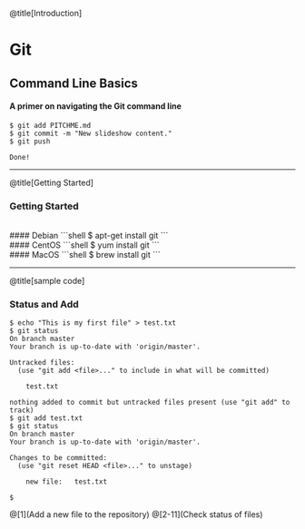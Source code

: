 @title[Introduction]

# Git
## <span class="gold">Command Line Basics</span>

#### A primer on navigating the Git command line

```shell
$ git add PITCHME.md
$ git commit -m "New slideshow content."
$ git push

Done!
```


---
@title[Getting Started]
### Getting Started
<br>
#### Debian
```shell
$ apt-get install git
```
<br>
#### CentOS
```shell
$ yum install git
```
<br>
#### MacOS
```shell
$ brew install git
```


---
@title[sample code]
### Status and Add

```shell
$ echo "This is my first file" > test.txt
$ git status
On branch master
Your branch is up-to-date with 'origin/master'.

Untracked files:
  (use "git add <file>..." to include in what will be committed)

    test.txt

nothing added to commit but untracked files present (use "git add" to track)
$ git add test.txt
$ git status
On branch master
Your branch is up-to-date with 'origin/master'.

Changes to be committed:
  (use "git reset HEAD <file>..." to unstage)

    new file:   test.txt

$
```

@[1](Add a new file to the repository)
@[2-11](Check status of files)
